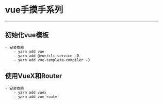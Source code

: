 # vue手摸手系列
---

## 初始化vue模板
    - 安装依赖
        - yarn add vue
        - yarn add @vue/cli-service -D
        - yarn add vue-template-compiler -D
    
## 使用VueX和Router
    - 安装依赖
        - yarn add vuex
        - yarn add vue-router
